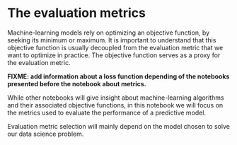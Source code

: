 # The evaluation metrics

Machine-learning models rely on optimizing an objective function, by seeking
its minimum or maximum. It is important to understand that this objective
function is usually decoupled from the evaluation metric that we want to
optimize in practice. The objective function serves as a proxy for the
evaluation metric.

**FIXME: add information about a loss function depending of the notebooks
presented before the notebook about metrics.**

While other notebooks will give insight about machine-learning algorithms and
their associated objective functions, in this notebook we will focus on the
metrics used to evaluate the performance of a predictive model.

Evaluation metric selection will mainly depend on the model chosen to
solve our data science problem.
